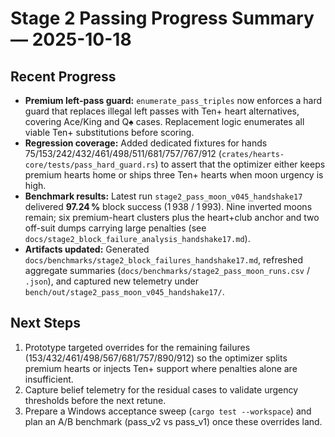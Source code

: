 # Stage 2 Passing Progress Summary — 2025-10-18

## Recent Progress
- **Premium left-pass guard:** `enumerate_pass_triples` now enforces a hard guard that replaces illegal left passes with Ten+ heart alternatives, covering Ace/King and Q♠ cases. Replacement logic enumerates all viable Ten+ substitutions before scoring.
- **Regression coverage:** Added dedicated fixtures for hands 75/153/242/432/461/498/511/681/757/767/912 (`crates/hearts-core/tests/pass_hard_guard.rs`) to assert that the optimizer either keeps premium hearts home or ships three Ten+ hearts when moon urgency is high.
- **Benchmark results:** Latest run `stage2_pass_moon_v045_handshake17` delivered **97.24 %** block success (1 938 / 1 993). Nine inverted moons remain; six premium-heart clusters plus the heart+club anchor and two off-suit dumps carrying large penalties (see `docs/stage2_block_failure_analysis_handshake17.md`).
- **Artifacts updated:** Generated `docs/benchmarks/stage2_block_failures_handshake17.md`, refreshed aggregate summaries (`docs/benchmarks/stage2_pass_moon_runs.csv` / `.json`), and captured new telemetry under `bench/out/stage2_pass_moon_v045_handshake17/`.

## Next Steps
1. Prototype targeted overrides for the remaining failures (153/432/461/498/567/681/757/890/912) so the optimizer splits premium hearts or injects Ten+ support where penalties alone are insufficient.
2. Capture belief telemetry for the residual cases to validate urgency thresholds before the next retune.
3. Prepare a Windows acceptance sweep (`cargo test --workspace`) and plan an A/B benchmark (pass_v2 vs pass_v1) once these overrides land.
